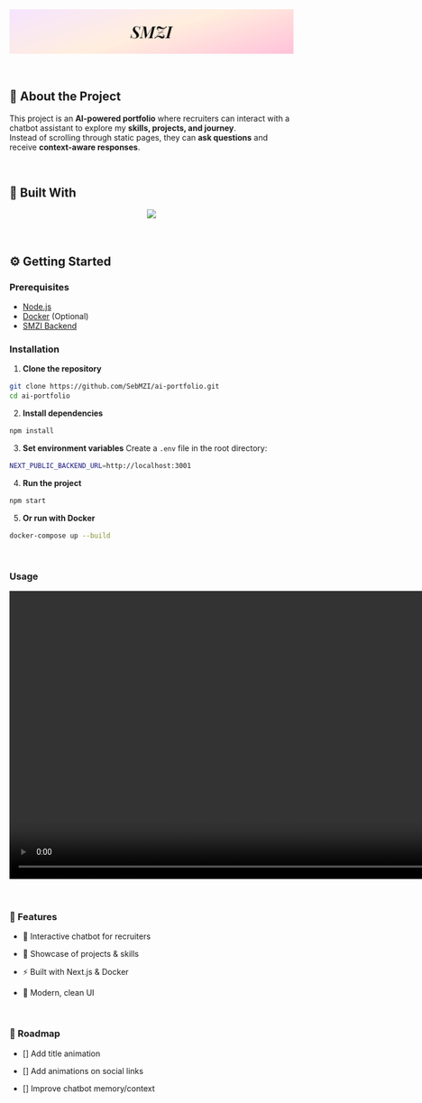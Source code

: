 <img src="./public/github_banner.svg" alt="SMZI Github Banner" />

&nbsp;

## 📌 About the Project
This project is an **AI-powered portfolio** where recruiters can interact with a chatbot assistant to explore my **skills, projects, and journey**.  
Instead of scrolling through static pages, they can **ask questions** and receive **context-aware responses**.

&nbsp;

## 🚀 Built With
<p align="center">
  <a href="https://skillicons.dev">
    <img src="https://skillicons.dev/icons?i=git,nextjs,docker" />
  </a>
</p>

&nbsp;

## ⚙️ Getting Started

### Prerequisites
- [Node.js](https://nodejs.org/)
- [Docker](https://www.docker.com/) (Optional)
- [SMZI Backend](https://github.com/SebMZI/ai-portfolio-backend)

### Installation

1. **Clone the repository**
```sh
git clone https://github.com/SebMZI/ai-portfolio.git
cd ai-portfolio
```
2. **Install dependencies**
```sh
npm install
```
3. **Set environment variables**
Create a `.env` file in the root directory:
```sh
NEXT_PUBLIC_BACKEND_URL=http://localhost:3001
```
4. **Run the project**
```sh
npm start
```
5. **Or run with Docker**
```sh
docker-compose up --build
```

&nbsp;

### Usage
<video controls width="1022"> <source src="./public/github_ai_example.mp4" type="video/mp4"> </video>

&nbsp;

### 🌟 Features
- 💬 Interactive chatbot for recruiters

- 📂 Showcase of projects & skills

- ⚡ Built with Next.js & Docker

- 🎨 Modern, clean UI

&nbsp;

### 📍 Roadmap

- [] Add title animation

- [] Add animations on social links

- [] Improve chatbot memory/context
